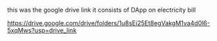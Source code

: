 this was the google drive link it consists of DApp on electricity bill

https://drive.google.com/drive/folders/1u8sEi25Et8egVakgM1va4d0l6-5xqMws?usp=drive_link
